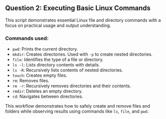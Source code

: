 ## Question 2: Executing Basic Linux Commands

This script demonstrates essential Linux file and directory commands with a focus on practical usage and output understanding.

### Commands used:

- `pwd`: Prints the current directory.
- `mkdir`: Creates directories. Used with `-p` to create nested directories.
- `file`: Identifies the type of a file or directory.
- `ls -l`: Lists directory contents with details.
- `ls -R`: Recursively lists contents of nested directories.
- `touch`: Creates empty files.
- `rm`: Removes files.
- `rm -r`: Recursively removes directories and their contents.
- `rmdir`: Deletes an empty directory.
- `cd`: Navigates between directories.

This workflow demonstrates how to safely create and remove files and folders while observing results using commands like `ls`, `file`, and `pwd`.

